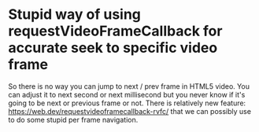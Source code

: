 # Stupid way of using requestVideoFrameCallback for accurate seek to specific video frame

So there is no way you can jump to next / prev frame in HTML5 video. You can adjust it to next second or next millisecond but you never know if it's going to be next or previous frame or not.
There is relatively new feature: https://web.dev/requestvideoframecallback-rvfc/ that we can possibly use to do some stupid per frame navigation.
